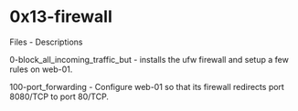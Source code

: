 # 0x13-firewall


Files - Descriptions


0-block_all_incoming_traffic_but - installs the ufw firewall and setup a few rules on web-01.


100-port_forwarding - Configure web-01 so that its firewall redirects port 8080/TCP to port 80/TCP.
